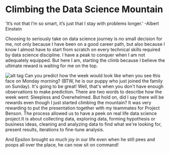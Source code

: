 # Climbing the Data Science Mountain
'It’s not that I’m so smart, it’s just that I stay with problems longer.' -Albert Einstein

Choosing to seriously take on data science journey is no small decision for me, not only because I have been on a good career path, but also because I know I almost have to start from scratch on every technical skills required by data science discipline. I have a peak to conquer when I am not adequately equipped. But here I am, starting the climb because I believe the ultimate reward is waiting for me on the top.

![alt tag](http://url/to/img.png)
Can you predict how the week would look like when you see this face on Monday morning? (BTW, he is our puppy who just joined the family on Sunday). It's going to be great! Well, that's when you don't have enough observations to make prediction. There are two words to describe how the week went: Sleepless and Overwhelmed. But hold on, did I say there will be rewards even though I just started climbing the mountain? It was very rewarding to put the presentation together with my teammates for  Project Benson. The process allowed us to have a peek on real life data science project.It is about collecting data, exploring data, forming hypothesis or business ideas, cleaning and analyzing data to find what we're looking for, present results, iterations to fine-tune analysis.

And Epsilon brought so much joy in our life even when he still pees and poops all over the place, he can now sit on command!

   
